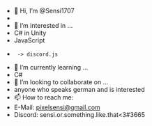 - 👋 Hi, I’m @Sensi1707
- 
- 👀 I’m interested in ...
-   C# in Unity 
-   JavaScript
-      -> discord.js
- 🌱 I’m currently learning ...
-   C#
- 💞️ I’m looking to collaborate on ...
-   anyone who speaks german and is interested
- 📫 How to reach me:
-   E-Mail: pixelsensi@gmail.com
-   Discord: sensi.or.something.like.that<3#3665

<!---
Sensi1707/Sensi1707 is a ✨ special ✨ repository because its `README.md` (this file) appears on your GitHub profile.
You can click the Preview link to take a look at your changes.
--->
